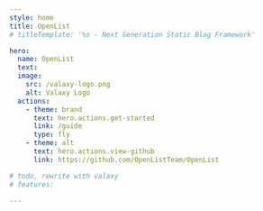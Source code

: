 ```yaml
---
style: home
title: OpenList
# titleTemplate: '%s - Next Generation Static Blog Framework'

hero:
  name: OpenList
  text: 
  image:
    src: /valaxy-logo.png
    alt: Valaxy Logo
  actions:
    - theme: brand
      text: hero.actions.get-started
      link: /guide
      type: fly
    - theme: alt
      text: hero.actions.view-github
      link: https://github.com/OpenListTeam/OpenList

# todo, rewrite with valaxy
# features:

---
```


<!-- The INDEX page -->
